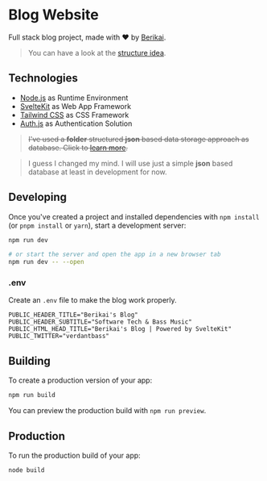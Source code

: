 # Blog Website

Full stack blog project, made with ❤️ by [Berikai](https://berikai.dev).

> You can have a look at the [structure idea](docs/STRUCTURE.md).

## Technologies

- [Node.js](https://nodejs.org) as Runtime Environment
- [SvelteKit](https://kit.svelte.dev) as Web App Framework
- [Tailwind CSS](https://tailwindcss.com/) as CSS Framework
- [Auth.js](https://authjs.dev) as Authentication Solution

> ~~I've used a **folder** structured **json** based data storage approach as database. Click to [learn more](docs/DATABASE.md).~~ 

> I guess I changed my mind. I will use just a simple **json** based database at least in development for now.


## Developing

Once you've created a project and installed dependencies with `npm install` (or `pnpm install` or `yarn`), start a development server:

```bash
npm run dev

# or start the server and open the app in a new browser tab
npm run dev -- --open
```

### .env

Create an `.env` file to make the blog work properly.

    PUBLIC_HEADER_TITLE="Berikai's Blog"
    PUBLIC_HEADER_SUBTITLE="Software Tech & Bass Music"
    PUBLIC_HTML_HEAD_TITLE="Berikai's Blog | Powered by SvelteKit"
    PUBLIC_TWITTER="verdantbass"

## Building

To create a production version of your app:

```bash
npm run build
```

You can preview the production build with `npm run preview`.

## Production

To run the production build of your app:

```bash
node build
```
